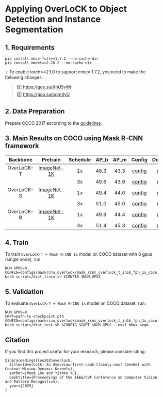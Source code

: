 # Applying OverLoCK to Object Detection and Instance Segmentation

## 1. Requirements

```
pip install mmcv-full==1.7.2 --no-cache-dir
pip install mmdet==2.28.2 --no-cache-dir
```
💡 To enable torch>=2.1.0 to support mmcv 1.7.2, you need to make the following changes:  
> 1️⃣ https://goo.su/XhU5vWr     
> 2️⃣ https://goo.su/ogm4yO


## 2. Data Preparation

Prepare COCO 2017 according to the [guidelines](https://github.com/open-mmlab/mmdetection/blob/2.x/docs/en/1_exist_data_model.md). 

## 3. Main Results on COCO using Mask R-CNN framework

|    Backbone   |   Pretrain  | Schedule | AP_b | AP_m | Config | Download |
|:-------------:|:-----------:|:--------:|--------|:-------:|:------:|:----------:|
| OverLoCK-T | [ImageNet-1K](https://github.com/LMMMEng/OverLoCK/releases/download/v1/overlock_t_in1k_224.pth)|    1x    |  48.3  |43.3     |[config](configs/maskrcnn_overlock/mask_rcnn_overlock_t_in1k_fpn_1x_coco.py)        |[model](https://github.com/LMMMEng/OverLoCK/releases/download/v1/maskrcnn1x_overlock_tiny_coco.pth)          |
|               |             |    3x    |49.6        |43.9      |[config](configs/maskrcnn_overlock/mask_rcnn_overlock_t_in1k_fpn_3x_coco.py)        |[model](https://github.com/LMMMEng/OverLoCK/releases/download/v1/maskrcnn3x_overlock_tiny_coco.pth)          |
| OverLoCK-S | [ImageNet-1K](https://github.com/LMMMEng/OverLoCK/releases/download/v1/overlock_s_in1k_224.pth)|    1x    |49.4        |44.0         |[config](configs/maskrcnn_overlock/mask_rcnn_overlock_s_in1k_fpn_1x_coco.py)        |[model](https://github.com/LMMMEng/OverLoCK/releases/download/v1/maskrcnn1x_overlock_small_coco.pth)           |
|               |             |    3x    |51.0        |45.0         |[config](configs/maskrcnn_overlock/mask_rcnn_overlock_s_in1k_fpn_3x_coco.py)        |[model](https://github.com/LMMMEng/OverLoCK/releases/download/v1/maskrcnn3x_overlock_small_coco.pth)          |
| OverLoCK-B | [ImageNet-1K](https://github.com/LMMMEng/OverLoCK/releases/download/v1/overlock_b_in1k_224.pth) |    1x    |49.9       |44.4         |[config](configs/maskrcnn_overlock/mask_rcnn_overlock_b_in1k_fpn_1x_coco.py)        |[model](https://github.com/LMMMEng/OverLoCK/releases/download/v1/maskrcnn1x_overlock_base_coco.pth)           |
|               |             |    3x    |51.4       |45.3         |[config](configs/maskrcnn_overlock/mask_rcnn_overlock_b_in1k_fpn_3x_coco.py)        |[model](https://github.com/LMMMEng/OverLoCK/releases/download/v1/maskrcnn3x_overlock_base_coco.pth)          |

## 4. Train
To train ``OverLoCK-T + Mask R-CNN 1x`` model on COCO dataset with 8 gpus (single node), run:
```
NUM_GPUS=8
CONFIG=configs/maskrcnn_overlock/mask_rcnn_overlock_t_in1k_fpn_1x_coco.py
bash scripts/dist_train.sh $CONFIG $NUM_GPUS
```

## 5. Validation
To evaluate ``OverLoCK-T + Mask R-CNN 1x`` model on COCO dataset, run:
```
NUM_GPUS=8
CKPT=path-to-checkpoint.pth
CONFIG=configs/maskrcnn_overlock/mask_rcnn_overlock_t_in1k_fpn_1x_coco.py
bash scripts/dist_test.sh $CONFIG $CKPT $NUM_GPUS --eval bbox segm
```

## Citation
If you find this project useful for your research, please consider citing:
```
@inproceedings{lou2025overlock,
  title={OverLoCK: An Overview-first-Look-Closely-next ConvNet with Context-Mixing Dynamic Kernels},
  author={Meng Lou and Yizhou Yu},
  booktitle={Proceedings of the IEEE/CVF Conference on Computer Vision and Pattern Recognition},
  year={2025}
}
```
